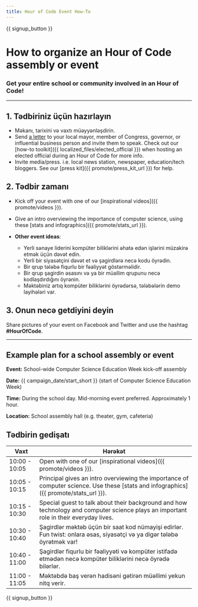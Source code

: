 ```yaml
---
title: Hour of Code Event How-To
---
```


{{ signup_button }}

# How to organize an Hour of Code assembly or event

### Get your entire school or community involved in an Hour of Code!

* * *

## 1. Tədbiriniz üçün hazırlayın

- Məkanı, tarixini və vaxtı müəyyənləşdirin.
- Send [a letter](https://hourofcode.com/promote/resources#sample-emails) to your local mayor, member of Congress, governor, or influential business person and invite them to speak. Check out our [how-to toolkit]({{ localized_files/elected_official }}) when hosting an elected official during an Hour of Code for more info.
- Invite media/press. i.e. local news station, newspaper, education/tech bloggers. See our [press kit]({{ promote/press_kit_url }}) for help.

## 2. Tədbir zamanı

- Kick off your event with one of our [inspirational videos]({{ promote/videos }}).
- Give an intro overviewing the importance of computer science, using these [stats and infographics]({{ promote/stats_url }}).   
      
    
- **Other event ideas**: 
    - Yerli sənaye liderini kompüter biliklərini əhatə edən işlərini müzakirə etmək üçün dəvət edin.
    - Yerli bir siyasətçini dəvət et və şagirdlərə necə kodu öyrədin.
    - Bir qrup tələbə fiqurlu bir fəaliyyət göstərməlidir.
    - Bir qrup şagirdin əsasını və ya bir müəllim qrupunu necə kodlaşdırdığını öyrənin.
    - Məktəbiniz artıq kompüter biliklərini öyrədərsə, tələbələrin demo layihələri var.

## 3. Onun necə getdiyini deyin

Share pictures of your event on Facebook and Twitter and use the hashtag **#HourOfCode**.

* * *

## Example plan for a school assembly or event

**Event:** School-wide Computer Science Education Week kick-off assembly

**Date:** {{ campaign_date/start_short }} (start of Computer Science Education Week)

**Time:** During the school day. Mid-morning event preferred. Approximately 1 hour.

**Location:** School assembly hall (e.g. theater, gym, cafeteria)

## Tədbirin gedişatı

| Vaxt          | Hərəkət                                                                                                                               |
| ------------- | ------------------------------------------------------------------------------------------------------------------------------------- |
| 10:00 - 10:05 | Open with one of our [inspirational videos]({{ promote/videos }}).                                                                    |
| 10:05 - 10:15 | Principal gives an intro overviewing the importance of computer science. Use these [stats and infographics]({{ promote/stats_url }}). |
| 10:15 - 10:30 | Special guest to talk about their background and how technology and computer science plays an important role in their everyday lives. |
| 10:30 - 10:40 | Şagirdlər məktəb üçün bir saat kod nümayişi edirlər. Fun twist: onlara əsas, siyasətçi və ya digər tələbə öyrətmək var!               |
| 10:40 - 11:00 | Şagirdlər fiqurlu bir fəaliyyəti və kompüter istifadə etmədən necə kompüter biliklərini necə öyrədə bilərlər.                         |
| 11:00 - 11:05 | Məktəbdə baş verən hadisəni gətirən müəllimi yekun nitq verir.                                                                        |

{{ signup_button }}
